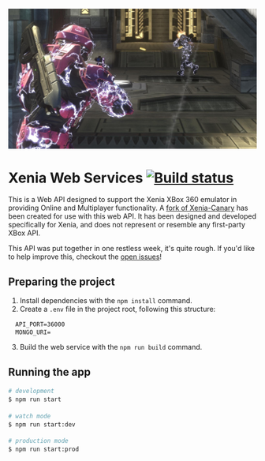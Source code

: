 ![hero](hero.jpg)
# Xenia Web Services [![Build status](https://ci.appveyor.com/api/projects/status/eip5dxg0ig0bbpu9?svg=true)](https://ci.appveyor.com/project/craftycodie/xenia-webserver)

This is a Web API designed to support the Xenia XBox 360 emulator in providing Online and Multiplayer functionality. A [fork of Xenia-Canary](https://github.com/craftycodie/xenia-canary-netplay) has been created for use with this web API.
It has been designed and developed specifically for Xenia, and does not represent or resemble any first-party XBox API.

This API was put together in one restless week, it's quite rough. If you'd like to help improve this, checkout the [open issues](https://github.com/craftycodie/Xenia-WebServices/issues)!


## Preparing the project

1. Install dependencies with the `npm install` command.
2. Create a `.env` file in the project root, following this structure:

```env
  API_PORT=36000
  MONGO_URI=
```

3. Build the web service with the `npm run build` command.

## Running the app

```bash
# development
$ npm run start

# watch mode
$ npm run start:dev

# production mode
$ npm run start:prod
```
